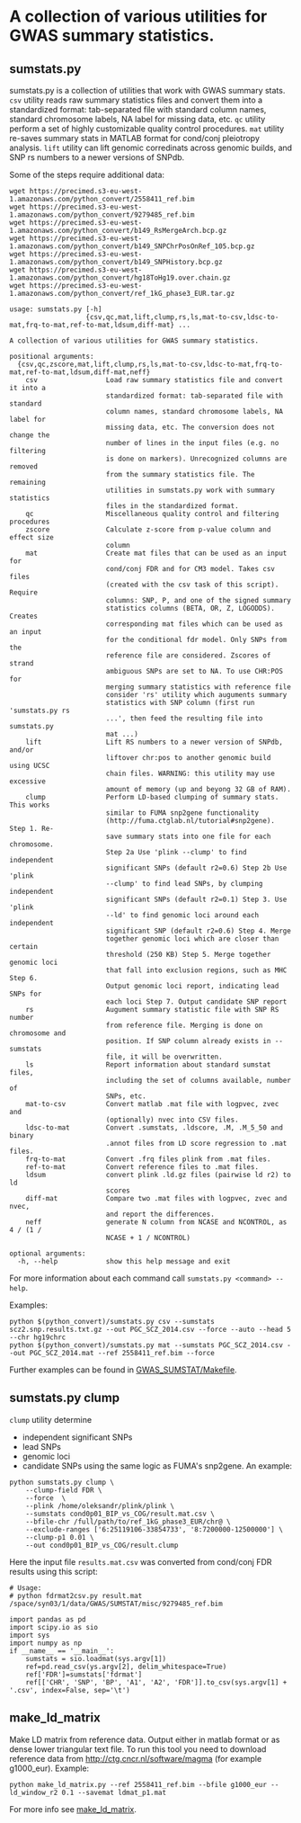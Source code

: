 # A collection of various utilities for GWAS summary statistics.

## sumstats.py

sumstats.py is a collection of utilities that work with GWAS summary stats.
``csv`` utility reads raw summary statistics files
and convert them into a standardized format:
tab-separated file with standard
column names, standard chromosome labels,
NA label for missing data, etc.
``qc`` utility perform a set of highly customizable quality control procedures.
``mat`` utility re-saves summary stats in MATLAB format for cond/conj pleiotropy analysis.
``lift`` utility can lift genomic corredinats across genomic builds, and SNP rs numbers to a newer versions of SNPdb.

Some of the steps require additional data:
```
wget https://precimed.s3-eu-west-1.amazonaws.com/python_convert/2558411_ref.bim
wget https://precimed.s3-eu-west-1.amazonaws.com/python_convert/9279485_ref.bim
wget https://precimed.s3-eu-west-1.amazonaws.com/python_convert/b149_RsMergeArch.bcp.gz
wget https://precimed.s3-eu-west-1.amazonaws.com/python_convert/b149_SNPChrPosOnRef_105.bcp.gz
wget https://precimed.s3-eu-west-1.amazonaws.com/python_convert/b149_SNPHistory.bcp.gz
wget https://precimed.s3-eu-west-1.amazonaws.com/python_convert/hg18ToHg19.over.chain.gz
wget https://precimed.s3-eu-west-1.amazonaws.com/python_convert/ref_1kG_phase3_EUR.tar.gz
```

```
usage: sumstats.py [-h]
                   {csv,qc,mat,lift,clump,rs,ls,mat-to-csv,ldsc-to-mat,frq-to-mat,ref-to-mat,ldsum,diff-mat} ...

A collection of various utilities for GWAS summary statistics.

positional arguments:
  {csv,qc,zscore,mat,lift,clump,rs,ls,mat-to-csv,ldsc-to-mat,frq-to-mat,ref-to-mat,ldsum,diff-mat,neff}
    csv                 Load raw summary statistics file and convert it into a
                        standardized format: tab-separated file with standard
                        column names, standard chromosome labels, NA label for
                        missing data, etc. The conversion does not change the
                        number of lines in the input files (e.g. no filtering
                        is done on markers). Unrecognized columns are removed
                        from the summary statistics file. The remaining
                        utilities in sumstats.py work with summary statistics
                        files in the standardized format.
    qc                  Miscellaneous quality control and filtering procedures
    zscore              Calculate z-score from p-value column and effect size
                        column
    mat                 Create mat files that can be used as an input for
                        cond/conj FDR and for CM3 model. Takes csv files
                        (created with the csv task of this script). Require
                        columns: SNP, P, and one of the signed summary
                        statistics columns (BETA, OR, Z, LOGODDS). Creates
                        corresponding mat files which can be used as an input
                        for the conditional fdr model. Only SNPs from the
                        reference file are considered. Zscores of strand
                        ambiguous SNPs are set to NA. To use CHR:POS for
                        merging summary statistics with reference file
                        consider 'rs' utility which auguments summary
                        statistics with SNP column (first run 'sumstats.py rs
                        ...', then feed the resulting file into sumstats.py
                        mat ...)
    lift                Lift RS numbers to a newer version of SNPdb, and/or
                        liftover chr:pos to another genomic build using UCSC
                        chain files. WARNING: this utility may use excessive
                        amount of memory (up and beyong 32 GB of RAM).
    clump               Perform LD-based clumping of summary stats. This works
                        similar to FUMA snp2gene functionality
                        (http://fuma.ctglab.nl/tutorial#snp2gene). Step 1. Re-
                        save summary stats into one file for each chromosome.
                        Step 2a Use 'plink --clump' to find independent
                        significant SNPs (default r2=0.6) Step 2b Use 'plink
                        --clump' to find lead SNPs, by clumping independent
                        significant SNPs (default r2=0.1) Step 3. Use 'plink
                        --ld' to find genomic loci around each independent
                        significant SNP (default r2=0.6) Step 4. Merge
                        together genomic loci which are closer than certain
                        threshold (250 KB) Step 5. Merge together genomic loci
                        that fall into exclusion regions, such as MHC Step 6.
                        Output genomic loci report, indicating lead SNPs for
                        each loci Step 7. Output candidate SNP report
    rs                  Augument summary statistic file with SNP RS number
                        from reference file. Merging is done on chromosome and
                        position. If SNP column already exists in --sumstats
                        file, it will be overwritten.
    ls                  Report information about standard sumstat files,
                        including the set of columns available, number of
                        SNPs, etc.
    mat-to-csv          Convert matlab .mat file with logpvec, zvec and
                        (optionally) nvec into CSV files.
    ldsc-to-mat         Convert .sumstats, .ldscore, .M, .M_5_50 and binary
                        .annot files from LD score regression to .mat files.
    frq-to-mat          Convert .frq files plink from .mat files.
    ref-to-mat          Convert reference files to .mat files.
    ldsum               convert plink .ld.gz files (pairwise ld r2) to ld
                        scores
    diff-mat            Compare two .mat files with logpvec, zvec and nvec,
                        and report the differences.
    neff                generate N column from NCASE and NCONTROL, as 4 / (1 /
                        NCASE + 1 / NCONTROL)  

optional arguments:
  -h, --help            show this help message and exit
```

For more information about each command call ``sumstats.py <command> --help``.

Examples:
```
python $(python_convert)/sumstats.py csv --sumstats scz2.snp.results.txt.gz --out PGC_SCZ_2014.csv --force --auto --head 5 --chr hg19chrc
python $(python_convert)/sumstats.py mat --sumstats PGC_SCZ_2014.csv --out PGC_SCZ_2014.mat --ref 2558411_ref.bim --force
```

Further examples can be found in [GWAS_SUMSTAT/Makefile](https://github.com/precimed/GWAS_SUMSTAT/blob/master/Makefile).

## sumstats.py clump

``clump`` utility determine 
  - independent significant SNPs
  - lead SNPs
  - genomic loci
  - candidate SNPs
using the same logic as FUMA's snp2gene. An example:

```
python sumstats.py clump \
	--clump-field FDR \
	--force  \
	--plink /home/oleksandr/plink/plink \
	--sumstats cond0p01_BIP_vs_COG/result.mat.csv \
	--bfile-chr /full/path/to/ref_1kG_phase3_EUR/chr@ \
	--exclude-ranges ['6:25119106-33854733', '8:7200000-12500000'] \
	--clump-p1 0.01 \
	--out cond0p01_BIP_vs_COG/result.clump
```

Here the input file ``results.mat.csv`` was converted from cond/conj FDR results using this script:

```
# Usage:
# python fdrmat2csv.py result.mat /space/syn03/1/data/GWAS/SUMSTAT/misc/9279485_ref.bim

import pandas as pd
import scipy.io as sio
import sys
import numpy as np
if __name__ == '__main__':
    sumstats = sio.loadmat(sys.argv[1])
    ref=pd.read_csv(ys.argv[2], delim_whitespace=True)
    ref['FDR']=sumstats['fdrmat']
    ref[['CHR', 'SNP', 'BP', 'A1', 'A2', 'FDR']].to_csv(sys.argv[1] + '.csv', index=False, sep='\t')
```

## make_ld_matrix

Make LD matrix from reference data. Output either in matlab format or as dense lower triangular text file.
To run this tool you need to download reference data from http://ctg.cncr.nl/software/magma (for example g1000_eur).
Example:
```
python make_ld_matrix.py --ref 2558411_ref.bim --bfile g1000_eur --ld_window_r2 0.1 --savemat ldmat_p1.mat
```
For more info see [make_ld_matrix](./make_ld_matrix/README.md).
